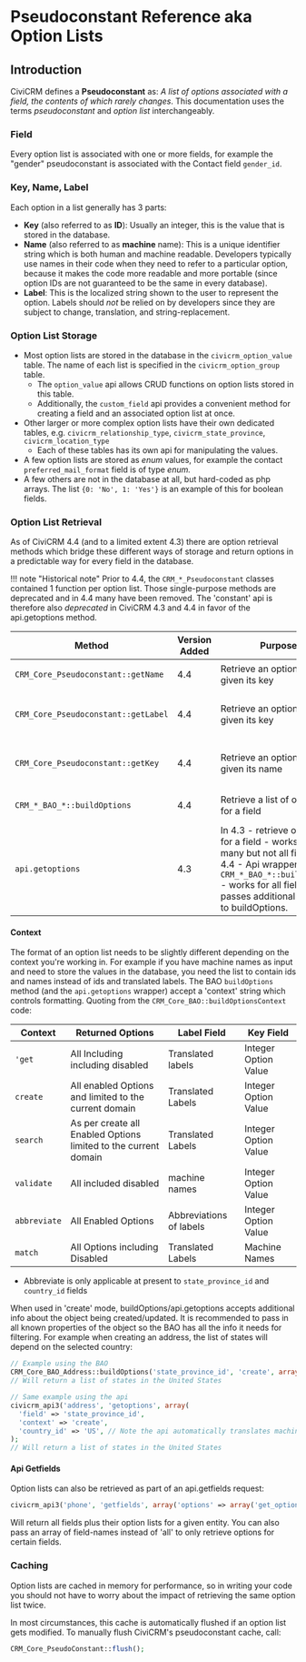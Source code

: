 # Pseudoconstant Reference aka Option Lists

## Introduction

CiviCRM defines a **Pseudoconstant** as: *A list of options associated with a field, the contents of which rarely changes*. This documentation uses the terms *pseudoconstant* and *option list* interchangeably.

### Field

Every option list is associated with one or more fields, for example the "gender" pseudoconstant is associated with the Contact field `gender_id`.

### Key, Name, Label

Each option in a list generally has 3 parts:

-   **Key** (also referred to as **ID**): Usually an integer, this is the value that is stored in the database.
-   **Name** (also referred to as **machine** name): This is a unique identifier string which is both human and machine readable. Developers typically use names in their code when they need to refer to a particular option, because it makes the code more readable and  more portable (since option IDs are not guaranteed to be the same in every database).
-   **Label**: This is the localized string shown to the user to represent the option. Labels should *not* be relied on by developers since they are subject to change, translation, and string-replacement.

### Option List Storage

-   Most option lists are stored in the database in the `civicrm_option_value` table. The name of each list is specified in the `civicrm_option_group` table.
    -   The `option_value` api allows CRUD functions on option lists stored in this table.
    -   Additionally, the `custom_field` api provides a convenient method for creating a field and an associated option list at once.
-   Other larger or more complex option lists have their own dedicated tables, e.g. `civicrm_relationship_type`, `civicrm_state_province`, `civicrm_location_type`
    -   Each of these tables has its own api for manipulating the values.
-   A few option lists are stored as *enum* values, for example the contact `preferred_mail_format` field is of type *enum.*
-   A few others are not in the database at all, but hard-coded as php arrays. The list `{0: 'No', 1: 'Yes'}` is an example of this for  boolean fields.

### Option List Retrieval

As of CiviCRM 4.4 (and to a limited extent 4.3) there are option retrieval methods which bridge these different ways of storage and return options in a predictable way for every field in the database.

!!! note "Historical note"
    Prior to 4.4, the `CRM_*_Pseudoconstant` classes contained 1 function per option list. Those single-purpose methods are deprecated and in 4.4 many have been removed. The 'constant' api is therefore also *deprecated* in CiviCRM 4.3 and 4.4 in favor of the api.getoptions method.

| Method | Version Added | Purpose | Example |
| --- | --- | --- | --- |
| `CRM_Core_Pseudoconstant::getName` | 4.4 | Retrieve an option name given its key | `$baoName = "CRM_Core_BAO_Address"; $key = 1228; $name = CRM_Core_Pseudoconstant::getName($baoName, 'country_id', $key); echo $name; // 'US'` |
| `CRM_Core_Pseudoconstant::getLabel` | 4.4 | Retrieve an option label given its key  | `$baoName = "CRM_Core_BAO_Address"; $key = 1228; $label = CRM_Core_Pseudoconstant::getLabel($baoName, 'country_id', $key); echo $label; // 'United States'` |
| `CRM_Core_Pseudoconstant::getKey` | 4.4 | Retrieve an option key given its name  | `$baoName = "CRM_Core_BAO_Address"; $iso = 'US' ; // note that iso-codes are used as machine names for countries $key = CRM_Core_Pseudoconstant::getKey($baoName, 'country_id', $iso); echo $key; // 1228` |
| `CRM_*_BAO_*::buildOptions` | 4.4 | Retrieve a list of options for a field | `CRM_Contact_BAO_Contact::buildOptions('gender_id');` Note: accepts additional params related to context. See below. |
| `api.getoptions` | 4.3 | In 4.3 - retrieve option list for a field - works for many but not all fields. In 4.4 - Api wrapper around `CRM_*_BAO_*::buildOptions ` - works for all fields and passes additional params to buildOptions. | `civicrm_api3('contact', 'getoptions', array('field' => 'gender_id'));` Note: accepts additional params in 4.4. See below. |

#### Context

The format of an option list needs to be slightly different depending on the context you're working in. For example if you have machine names as input and need to store the values in the database, you need the list to contain ids and names instead of ids and translated labels. The BAO `buildOptions` method (and the `api.getoptions` wrapper) accept a 'context' string which controls formatting. Quoting from the `CRM_Core_BAO::buildOptionsContext` code:

| Context | Returned Options | Label Field | Key Field |
| --- | --- | --- | --- |
|`'get` | All Including including disabled | Translated labels | Integer Option Value |
|`create` | All enabled Options and limited to the current domain | Translated Labels | Integer Option Value |
|`search` | As per create all Enabled Options limited to the current domain | Translated Labels | Integer Option Value |
|`validate` | All included disabled | machine names | Integer Option Value |
|`abbreviate`| All Enabled Options | Abbreviations of labels | Integer Option Value |
|`match` | All Options including Disabled | Translated Labels | Machine Names |

* Abbreviate is only applicable at present to `state_province_id` and `country_id` fields

When used in 'create' mode, buildOptions/api.getoptions accepts additional info about the object being created/updated. It is recommended to pass in all known properties of the object so the BAO has all the info it needs for filtering. For example when creating an address, the list of states will depend on the selected country:

```php
// Example using the BAO
CRM_Core_BAO_Address::buildOptions('state_province_id', 'create', array('country_id' => 1228));
// Will return a list of states in the United States

// Same example using the api
civicrm_api3('address', 'getoptions', array(
  'field' => 'state_province_id',
  'context' => 'create',
  'country_id' => 'US', // Note the api automatically translates machine names to keys. So 'US' and 1228 would both be acceptable input here.
);
// Will return a list of states in the United States
```

#### Api Getfields

Option lists can also be retrieved as part of an api.getfields request:

```php
civicrm_api3('phone', 'getfields', array('options' => array('get_options' => 'all')));
```

Will return all fields plus their option lists for a given entity. You can also pass an array of field-names instead of 'all' to only retrieve options for certain fields.

### Caching

Option lists are cached in memory for performance, so in writing your code you should not have to worry about the impact of retrieving the same option list twice.

In most circumstances, this cache is automatically flushed if an option list gets modified. To manually flush CiviCRM's pseudoconstant cache, call:

```php
CRM_Core_PseudoConstant::flush();
```
